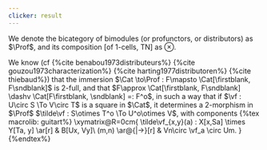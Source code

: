 ```yaml
---
clicker: result
---
```


We denote the bicategory of bimodules (or profunctors, or distributors) as $\Prof$, and its composition [of 1-cells, TN] as $\otimes$.

We know (cf {%cite benabou1973distributeurs%} {%cite gouzou1973characterization%} {%cite harting1977distributoren%} {%cite thiebaud%}) that the immersion $\Cat \to\Prof : F\mapsto \Cat[\firstblank, F\sndblank]$ is 2-full, and that $F\approx \Cat[\firstblank, F\sndblank] \dashv \Cat[F\firstblank, \sndblank] =: F^o$, in such a way that if $\vf : U\circ S \To V\circ T$ is a square in $\Cat$, it determines a 2-morphism in $\Prof$ $\tilde\vf : S\otimes T^o \To U^o\otimes V$, with components
{%tex macrolib: guitart%}
  \xymatrix@R=0cm{
    \tilde\vf_{x,y}(a) : X[x,Sa] \times Y[Ta, y] \ar[r] & B[Ux, Vy]\\
  (m,n) \ar@{|->}[r] & Vn\circ \vf_a \circ Um.
  }
{%endtex%}